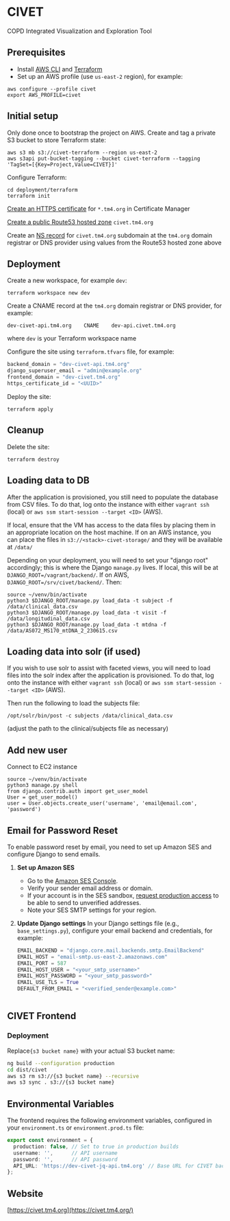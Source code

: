 # CIVET
COPD Integrated Visualization and Exploration Tool

## Prerequisites
* Install [AWS CLI](https://docs.aws.amazon.com/cli/latest/userguide/getting-started-install.html) and [Terraform](https://developer.hashicorp.com/terraform/downloads)
* Set up an AWS profile (use `us-east-2` region), for example:
```shell
aws configure --profile civet
export AWS_PROFILE=civet
```

## Initial setup
Only done once to bootstrap the project on AWS. Create and tag a private S3 bucket to store Terraform state:
```shell
aws s3 mb s3://civet-terraform --region us-east-2
aws s3api put-bucket-tagging --bucket civet-terraform --tagging 'TagSet=[{Key=Project,Value=CIVET}]'
```
Configure Terraform:
```shell
cd deployment/terraform
terraform init
```
[Create an HTTPS certificate](https://docs.aws.amazon.com/acm/latest/userguide/gs-acm-request-public.html) for `*.tm4.org` in Certificate Manager

[Create a public Route53 hosted zone](https://docs.aws.amazon.com/Route53/latest/DeveloperGuide/CreatingHostedZone.html) `civet.tm4.org`

Create an [NS record](https://www.cloudflare.com/learning/dns/dns-records/dns-ns-record/) for `civet.tm4.org` subdomain at the `tm4.org` domain registrar or DNS provider using values from the Route53 hosted zone above

## Deployment
Create a new workspace, for example `dev`:
```shell
terraform workspace new dev
```
Create a CNAME record at the `tm4.org` domain registrar or DNS provider, for example:
```
dev-civet-api.tm4.org    CNAME    dev-api.civet.tm4.org
```
where `dev` is your Terraform workspace name

Configure the site using `terraform.tfvars` file, for example:
```terraform
backend_domain = "dev-civet-api.tm4.org"
django_superuser_email = "admin@example.org"
frontend_domain = "dev-civet.tm4.org"
https_certificate_id = "<UUID>"
```
Deploy the site:
```shell
terraform apply
```

## Cleanup
Delete the site:
```shell
terraform destroy
```

## Loading data to DB

After the application is provisioned, you still need to populate the database from CSV files. To do that, log onto the instance with either `vagrant ssh` (local) or `aws ssm start-session --target <ID>` (AWS).

If local, ensure that the VM has access to the data files by placing them in an appropriate location on the host machine. If on an AWS instance, you can place the files in `s3://<stack>-civet-storage/` and they will be available at `/data/`

Depending on your deployment, you will need to set your "django root" accordingly; this is where the Django `manage.py` lives. If local, this will be at `DJANGO_ROOT=/vagrant/backend/`. If on AWS, `DJANGO_ROOT=/srv/civet/backend/`. Then:
```
source ~/venv/bin/activate
python3 $DJANGO_ROOT/manage.py load_data -t subject -f /data/clinical_data.csv
python3 $DJANGO_ROOT/manage.py load_data -t visit -f /data/longitudinal_data.csv
python3 $DJANGO_ROOT/manage.py load_data -t mtdna -f /data/AS072_MS170_mtDNA_2_230615.csv
```

## Loading data into solr (if used)

If you wish to use solr to assist with faceted views, you will need to load files into the solr index after the application is provisioned. To do that, log onto the instance with either `vagrant ssh` (local) or `aws ssm start-session --target <ID>` (AWS).

Then run the following to load the subjects file:
```
/opt/solr/bin/post -c subjects /data/clinical_data.csv
```
(adjust the path to the clinical/subjects file as necessary)


## Add new user
Connect to EC2 instance
```
source ~/venv/bin/activate
python3 manage.py shell
from django.contrib.auth import get_user_model
User = get_user_model()
user = User.objects.create_user('username', 'email@email.com', 'password')
```

## Email for Password Reset
To enable password reset by email, you need to set up Amazon SES and configure Django to send emails.
1. **Set up Amazon SES**
   - Go to the [Amazon SES Console](https://console.aws.amazon.com/ses/home).
   - Verify your sender email address or domain.
   - If your account is in the SES sandbox, [request production access](https://docs.aws.amazon.com/ses/latest/dg/request-production-access.html) to be able to send to unverified addresses.
   - Note your SES SMTP settings for your region.

2. **Update Django settings**
   In your Django settings file (e.g., `base_settings.py`), configure your email backend and credentials, for example:

   ```python
   EMAIL_BACKEND = "django.core.mail.backends.smtp.EmailBackend"
   EMAIL_HOST = "email-smtp.us-east-2.amazonaws.com"
   EMAIL_PORT = 587
   EMAIL_HOST_USER = "<your_smtp_username>"
   EMAIL_HOST_PASSWORD = "<your_smtp_password>"
   EMAIL_USE_TLS = True
   DEFAULT_FROM_EMAIL = "<verified_sender@example.com>"



## CIVET Frontend


### Deployment

Replace`{s3 bucket name}` with your actual S3 bucket name:

```bash
ng build --configuration production
cd dist/civet
aws s3 rm s3://{s3 bucket name} --recursive
aws s3 sync . s3://{s3 bucket name}
```

## Environmental Variables
The frontend requires the following environment variables, configured in your `environment.ts` or `environment.prod.ts` file:

```typescript
export const environment = {
  production: false, // Set to true in production builds
  username: '',      // API username
  password: '',      // API password
  API_URL: 'https://dev-civet-jq-api.tm4.org' // Base URL for CIVET backend API
};
```

## Website
[https://civet.tm4.org](https://civet.tm4.org/)
